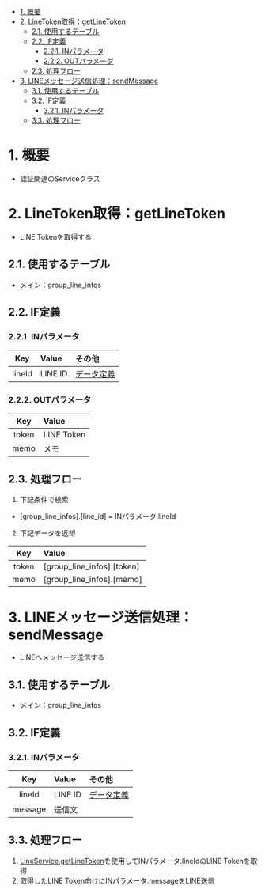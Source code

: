 

- [1. 概要](#1-概要)
- [2. LineToken取得：getLineToken](#2-linetoken取得getlinetoken)
  - [2.1. 使用するテーブル](#21-使用するテーブル)
  - [2.2. IF定義](#22-if定義)
    - [2.2.1. INパラメータ](#221-inパラメータ)
    - [2.2.2. OUTパラメータ](#222-outパラメータ)
  - [2.3. 処理フロー](#23-処理フロー)
- [3. LINEメッセージ送信処理：sendMessage](#3-lineメッセージ送信処理sendmessage)
  - [3.1. 使用するテーブル](#31-使用するテーブル)
  - [3.2. IF定義](#32-if定義)
    - [3.2.1. INパラメータ](#321-inパラメータ)
  - [3.3. 処理フロー](#33-処理フロー)


# 1. 概要
- 認証関連のServiceクラス

# 2. LineToken取得：getLineToken
- LINE Tokenを取得する

## 2.1. 使用するテーブル
- メイン：group_line_infos

## 2.2. IF定義
### 2.2.1. INパラメータ

| Key | Value | その他 |
| :--: | :-- | :-- |
| lineId | LINE ID | [データ定義](../../03_テーブル/readme.md#241-line-idpkline_id) |

### 2.2.2. OUTパラメータ
| Key | Value |
| :--: | :-- |
| token | LINE Token |
| memo | メモ |

## 2.3. 処理フロー
1. 下記条件で検索
  - [group_line_infos].[line_id] = INパラメータ.lineId
2. 下記データを返却

| Key | Value |
| :--: | :-- |
| token | [group_line_infos].[token] |
| memo | [group_line_infos].[memo] |

# 3. LINEメッセージ送信処理：sendMessage
- LINEへメッセージ送信する

## 3.1. 使用するテーブル
- メイン：group_line_infos

## 3.2. IF定義
### 3.2.1. INパラメータ

| Key | Value | その他 |
| :--: | :-- | :-- |
| lineId | LINE ID | [データ定義](../../03_テーブル/readme.md#241-line-idpkline_id) |
| message | 送信文 | |

## 3.3. 処理フロー
1. [LineService.getLineToken](#2-linetoken取得getlinetoken)を使用してINパラメータ.lineIdのLINE Tokenを取得
2. 取得したLINE Token向けにINパラメータ.messageをLINE送信